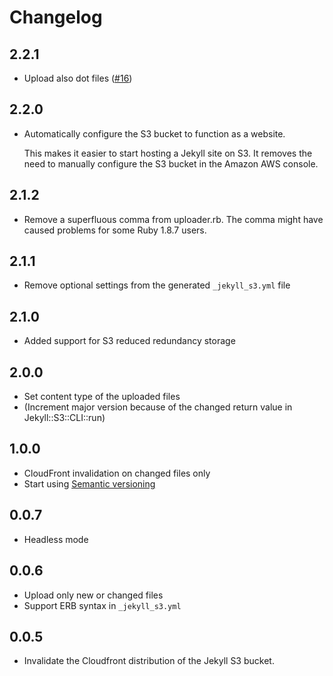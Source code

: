 # Changelog

## 2.2.1

* Upload also dot files
  ([#16](https://github.com/laurilehmijoki/jekyll-s3/pull/16))

## 2.2.0

* Automatically configure the S3 bucket to function as a website.

  This makes it easier to start hosting a Jekyll site on S3. It removes the need
  to manually configure the S3 bucket in the Amazon AWS console.

## 2.1.2

* Remove a superfluous comma from uploader.rb. The comma might have caused
  problems for some Ruby 1.8.7 users.

## 2.1.1

* Remove optional settings from the generated `_jekyll_s3.yml` file

## 2.1.0

* Added support for S3 reduced redundancy storage

## 2.0.0

* Set content type of the uploaded files
* (Increment major version because of the changed return value in
  Jekyll::S3::CLI::run)

## 1.0.0

* CloudFront invalidation on changed files only
* Start using [Semantic versioning](http://semver.org/)

## 0.0.7

* Headless mode

## 0.0.6

* Upload only new or changed files
* Support ERB syntax in `_jekyll_s3.yml`

## 0.0.5

* Invalidate the Cloudfront distribution of the Jekyll S3 bucket.
